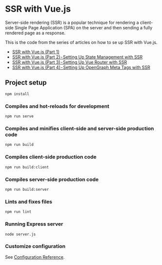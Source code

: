 # SSR with Vue.js

Server-side rendering (SSR) is a popular technique for rendering a client-side Single Page Application (SPA)
on the server and then sending a fully rendered page as a response.

This is the code from the series of articles on how to se up SSR with Vue.js.

- [SSR with Vue.js (Part 1)](https://medium.com/@mladen.bolic/ssr-with-vue-js-part-1-1d860a27cdfb)
- [SSR with Vue.js (Part 2) - Setting Up State Management with SSR](https://medium.com/@mladen.bolic/ssr-with-vue-js-part-2-set-up-state-management-with-ssr-5427d65d3cfb)
- [SSR with Vue.js (Part 3) - Setting Up Vue Router with SSR](https://medium.com/@mladen.bolic/ssr-with-vue-js-part-3-set-up-vue-router-with-ssr-a9e7fde9e089)
- [SSR with Vue.js (Part 4) - Setting Up OpenGraph Meta Tags with SSR](https://medium.com/@mladen.bolic/ssr-with-vue-js-part-4-setting-up-open-graph-meta-tags-with-ssr-dc4370b542c5)

## Project setup

```
npm install
```

### Compiles and hot-reloads for development

```
npm run serve
```

### Compiles and minifies client-side and server-side production code

```
npm run build
```

### Compiles client-side production code

```
npm run build:client
```

### Compiles server-side production code

```
npm run build:server
```

### Lints and fixes files

```
npm run lint
```

### Running Express server

```
node server.js
```

### Customize configuration

See [Configuration Reference](https://cli.vuejs.org/config/).
